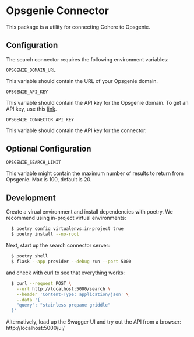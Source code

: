 # Opsgenie Connector

This package is a utility for connecting Cohere to Opsgenie.

## Configuration

The search connector requires the following environment variables:

```
OPSGENIE_DOMAIN_URL
```

This variable should contain the URL of your Opsgenie domain.

```
OPSGENIE_API_KEY
```

This variable should contain the API key for the Opsgenie domain. To get an API key, use
this [link](https://docs.opsgenie.com/docs/api-key-management).

```
OPSGENIE_CONNECTOR_API_KEY
```

This variable should contain the API key for the connector.

## Optional Configuration

```
OPSGENIE_SEARCH_LIMIT
```

This variable might contain the maximum number of results to return from Opsgenie. Max is 100, default is 20.

## Development

Create a virual environment and install dependencies with poetry. We recommend using in-project virtual environments:

```bash
  $ poetry config virtualenvs.in-project true
  $ poetry install --no-root
```

Next, start up the search connector server:

```bash
  $ poetry shell
  $ flask --app provider --debug run --port 5000
```

and check with curl to see that everything works:

```bash
  $ curl --request POST \
    --url http://localhost:5000/search \
    --header 'Content-Type: application/json' \
    --data '{
    "query": "stainless propane griddle"
  }'
```

Alternatively, load up the Swagger UI and try out the API from a browser: http://localhost:5000/ui/
